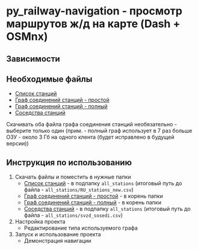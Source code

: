 # py_railway-navigation - просмотр маршрутов ж/д на карте (Dash + OSMnx)
## Зависимости

## Необходимые файлы
 * [Список станций](https://github.com/MichaelODeli/railway_materials/blob/main/stations_parcer/RU_stations_new.csv)
 * [Граф соединений станций - простой](https://github.com/MichaelODeli/railway_materials/blob/main/svzd_graph/full_svzd_graph.graphml.zip)
 * [Граф соединений станций - полный](https://github.com/MichaelODeli/railway_materials/blob/main/svzd_graph/simple_svzd_graph.graphml)
 * [Соседства станций](https://github.com/MichaelODeli/railway_materials/blob/main/stations_neighbourhood/svzd_sosedi.csv)   
    
 Скачивать оба файла графа соединения станций необязательно - выберите только один (прим. - полный граф использует в 7 раз больше ОЗУ - около 3 Гб на одного клента (будет исправлено в будущей версии))


## Инструкция по использованию
1. Скачать файлы и поместить в нужные папки
    * [Список станций](https://github.com/MichaelODeli/railway_materials/blob/main/stations_parcer/RU_stations_new.csv) - в подпапку `all_stations` (итоговый путь до файла - `all_stations/RU_stations_new.csv`)
    * [Граф соединений станций - простой](https://github.com/MichaelODeli/railway_materials/blob/main/svzd_graph/full_svzd_graph.graphml.zip) - в корень папки
    * [Граф соединений станций - полный](https://github.com/MichaelODeli/railway_materials/blob/main/svzd_graph/simple_svzd_graph.graphml) - в корень папки
    * [Соседства станций](https://github.com/MichaelODeli/railway_materials/blob/main/stations_neighbourhood/svzd_sosedi.csv) - в подпапку `all_stations` (итоговый путь до файла - `all_stations/svzd_sosedi.csv`)
1. Настройка проекта
    * Редактирование типа используемого графа
1. Запуск и использование проекта
    * Демонстрация навигации
